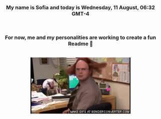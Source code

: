 


<div align="center">
<h3 >My name is Sofia and today is Wednesday, 11 August, 06:32 GMT-4</h3><br>
<h3 >For now, me and my personalities are working to create a fun Readme 👋
</h3><br>
<img src='img/dwight.gif' alt='working...'/>
</div>
